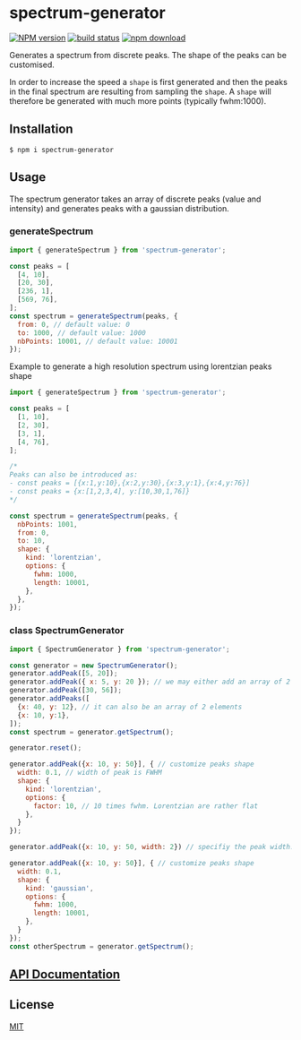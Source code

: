 # spectrum-generator

[![NPM version][npm-image]][npm-url]
[![build status][ci-image]][ci-url]
[![npm download][download-image]][download-url]

Generates a spectrum from discrete peaks. The shape of the peaks can be customised.

In order to increase the speed a `shape` is first generated and then the peaks in the final
spectrum are resulting from sampling the `shape`. A `shape` will therefore be generated with
much more points (typically fwhm:1000).

## Installation

`$ npm i spectrum-generator`

## Usage

The spectrum generator takes an array of discrete peaks (value and intensity)
and generates peaks with a gaussian distribution.

### generateSpectrum

```js
import { generateSpectrum } from 'spectrum-generator';

const peaks = [
  [4, 10],
  [20, 30],
  [236, 1],
  [569, 76],
];
const spectrum = generateSpectrum(peaks, {
  from: 0, // default value: 0
  to: 1000, // default value: 1000
  nbPoints: 10001, // default value: 10001
});
```

Example to generate a high resolution spectrum using lorentzian peaks shape

```js
import { generateSpectrum } from 'spectrum-generator';

const peaks = [
  [1, 10],
  [2, 30],
  [3, 1],
  [4, 76],
];

/*
Peaks can also be introduced as:
- const peaks = [{x:1,y:10},{x:2,y:30},{x:3,y:1},{x:4,y:76}]
- const peaks = {x:[1,2,3,4], y:[10,30,1,76]}
*/

const spectrum = generateSpectrum(peaks, {
  nbPoints: 1001,
  from: 0,
  to: 10,
  shape: {
    kind: 'lorentzian',
    options: {
      fwhm: 1000,
      length: 10001,
    },
  },
});
```

### class SpectrumGenerator

```js
import { SpectrumGenerator } from 'spectrum-generator';

const generator = new SpectrumGenerator();
generator.addPeak([5, 20]);
generator.addPeak({ x: 5, y: 20 }); // we may either add an array of 2 elements or an object with x,y values
generator.addPeak([30, 56]);
generator.addPeaks([
  {x: 40, y: 12}, // it can also be an array of 2 elements
  {x: 10, y:1},
]);
const spectrum = generator.getSpectrum();

generator.reset();

generator.addPeak({x: 10, y: 50}], { // customize peaks shape
  width: 0.1, // width of peak is FWHM
  shape: {
    kind: 'lorentzian',
    options: {
      factor: 10, // 10 times fwhm. Lorentzian are rather flat
    },
  }
});

generator.addPeak({x: 10, y: 50, width: 2}) // specifiy the peak width. This is the peak width half height (FWHM)

generator.addPeak({x: 10, y: 50}], { // customize peaks shape
  width: 0.1,
  shape: {
    kind: 'gaussian',
    options: {
      fwhm: 1000,
      length: 10001,
    },
  }
});
const otherSpectrum = generator.getSpectrum();
```

## [API Documentation](https://cheminfo.github.io/spectrum-generator/)

## License

[MIT](./LICENSE)

[npm-image]: https://img.shields.io/npm/v/spectrum-generator.svg
[npm-url]: https://www.npmjs.com/package/spectrum-generator
[ci-image]: https://github.com/cheminfo/spectrum-generator/workflows/Node.js%20CI/badge.svg?branch=master
[ci-url]: https://github.com/cheminfo/spectrum-generator/actions?query=workflow%3A%22Node.js+CI%22
[download-image]: https://img.shields.io/npm/dm/spectrum-generator.svg
[download-url]: https://www.npmjs.com/package/spectrum-generator
